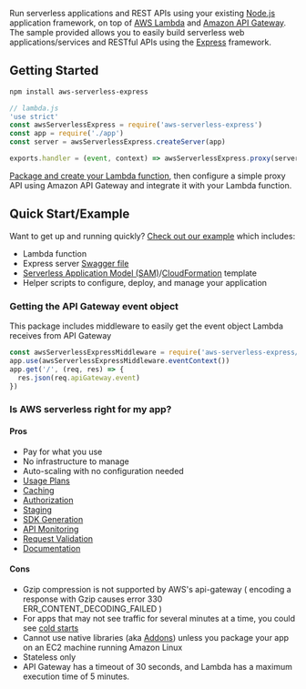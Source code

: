 Run serverless applications and REST APIs using your existing [Node.js](https://nodejs.org/) application framework, on top of [AWS Lambda](https://aws.amazon.com/lambda/) and [Amazon API Gateway](https://aws.amazon.com/api-gateway/). The sample provided allows you to easily build serverless web applications/services and RESTful APIs using the [Express](https://expressjs.com/) framework.

## Getting Started

```bash
npm install aws-serverless-express
```

```js
// lambda.js
'use strict'
const awsServerlessExpress = require('aws-serverless-express')
const app = require('./app')
const server = awsServerlessExpress.createServer(app)

exports.handler = (event, context) => awsServerlessExpress.proxy(server, event, context)
```

[Package and create your Lambda function](http://docs.aws.amazon.com/lambda/latest/dg/nodejs-create-deployment-pkg.html), then configure a simple proxy API using Amazon API Gateway and integrate it with your Lambda function.

## Quick Start/Example

Want to get up and running quickly? [Check out our example](example) which includes:

 - Lambda function
 - Express server
 [Swagger file](http://swagger.io/specification/)
 - [Serverless Application Model (SAM)](https://github.com/awslabs/serverless-application-model)/[CloudFormation](https://aws.amazon.com/cloudformation/aws-cloudformation-templates/) template
 - Helper scripts to configure, deploy, and manage your application

### Getting the API Gateway event object
This package includes middleware to easily get the event object Lambda receives from API Gateway

```js
const awsServerlessExpressMiddleware = require('aws-serverless-express/middleware')
app.use(awsServerlessExpressMiddleware.eventContext())
app.get('/', (req, res) => {
  res.json(req.apiGateway.event)
})
```

### Is AWS serverless right for my app?

#### Pros

 - Pay for what you use
 - No infrastructure to manage
 - Auto-scaling with no configuration needed
 - [Usage Plans](http://docs.aws.amazon.com/apigateway/latest/developerguide/api-gateway-api-usage-plans.html)
 - [Caching](http://docs.aws.amazon.com/apigateway/latest/developerguide/api-gateway-caching.html)
 - [Authorization](http://docs.aws.amazon.com/apigateway/latest/developerguide/apigateway-control-access-to-api.html)
 - [Staging](http://docs.aws.amazon.com/apigateway/latest/developerguide/how-to-deploy-api.html)
 - [SDK Generation](http://docs.aws.amazon.com/apigateway/latest/developerguide/how-to-generate-sdk.html)
 - [API Monitoring](http://docs.aws.amazon.com/apigateway/latest/developerguide/monitoring-cloudwatch.html)
 - [Request Validation](http://docs.aws.amazon.com/apigateway/latest/developerguide/api-gateway-method-request-validation.html)
 - [Documentation](http://docs.aws.amazon.com/apigateway/latest/developerguide/api-gateway-documenting-api.html)

#### Cons

 - Gzip compression is not supported by AWS's api-gateway ( encoding a response with Gzip causes error 330 ERR_CONTENT_DECODING_FAILED )
 - For apps that may not see traffic for several minutes at a time, you could see [cold starts](https://aws.amazon.com/blogs/compute/container-reuse-in-lambda/)
 - Cannot use native libraries (aka [Addons](https://nodejs.org/api/addons.html)) unless you package your app on an EC2 machine running Amazon Linux
 - Stateless only
 - API Gateway has a timeout of 30 seconds, and Lambda has a maximum execution time of 5 minutes.
